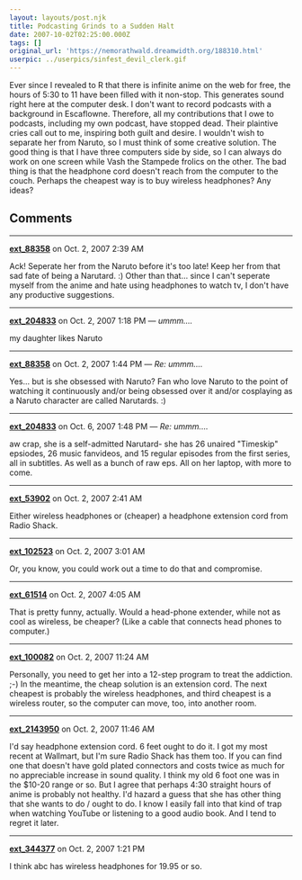 ```yaml
---
layout: layouts/post.njk
title: Podcasting Grinds to a Sudden Halt
date: 2007-10-02T02:25:00.000Z
tags: []
original_url: 'https://nemorathwald.dreamwidth.org/188310.html'
userpic: ../userpics/sinfest_devil_clerk.gif
---
```

Ever since I revealed to R that there is infinite anime on the web for free, the hours of 5:30 to 11 have been filled with it non-stop. This generates sound right here at the computer desk. I don't want to record podcasts with a background in Escaflowne. Therefore, all my contributions that I owe to podcasts, including my own podcast, have stopped dead. Their plaintive cries call out to me, inspiring both guilt and desire. I wouldn't wish to separate her from Naruto, so I must think of some creative solution. The good thing is that I have three computers side by side, so I can always do work on one screen while Vash the Stampede frolics on the other. The bad thing is that the headphone cord doesn't reach from the computer to the couch. Perhaps the cheapest way is to buy wireless headphones? Any ideas?

## Comments

---

**[ext_88358](https://www.dreamwidth.org/users/ext_88358)** on Oct. 2, 2007 2:39 AM

Ack! Seperate her from the Naruto before it's too late! Keep her from that sad fate of being a Narutard. :) Other than that... since I can't seperate myself from the anime and hate using headphones to watch tv, I don't have any productive suggestions.

---

**[ext_204833](https://www.dreamwidth.org/users/ext_204833)** on Oct. 2, 2007 1:18 PM — *ummm....*

my daughter likes Naruto

---

**[ext_88358](https://www.dreamwidth.org/users/ext_88358)** on Oct. 2, 2007 1:44 PM — *Re: ummm....*

Yes... but is she obsessed with Naruto? Fan who love Naruto to the point of watching it continuously and/or being obsessed over it and/or cosplaying as a Naruto character are called Narutards. :)

---

**[ext_204833](https://www.dreamwidth.org/users/ext_204833)** on Oct. 6, 2007 1:48 PM — *Re: ummm....*

aw crap, she is a self-admitted Narutard- she has 26 unaired "Timeskip" epsiodes, 26 music fanvideos, and 15 regular episodes from the first series, all in subtitles. As well as a bunch of raw eps. All on her laptop, with more to come.

---

**[ext_53902](https://www.dreamwidth.org/users/ext_53902)** on Oct. 2, 2007 2:41 AM

Either wireless headphones or (cheaper) a headphone extension cord from Radio Shack.

---

**[ext_102523](https://www.dreamwidth.org/users/ext_102523)** on Oct. 2, 2007 3:01 AM

Or, you know, you could work out a time to do that and compromise.

---

**[ext_61514](https://www.dreamwidth.org/users/ext_61514)** on Oct. 2, 2007 4:05 AM

That is pretty funny, actually. Would a head-phone extender, while not as cool as wireless, be cheaper? (Like a cable that connects head phones to computer.)

---

**[ext_100082](https://www.dreamwidth.org/users/ext_100082)** on Oct. 2, 2007 11:24 AM

Personally, you need to get her into a 12-step program to treat the addiction. ;-) In the meantime, the cheap solution is an extension cord. The next cheapest is probably the wireless headphones, and third cheapest is a wireless router, so the computer can move, too, into another room.

---

**[ext_2143950](https://www.dreamwidth.org/users/ext_2143950)** on Oct. 2, 2007 11:46 AM

I'd say headphone extension cord. 6 feet ought to do it. I got my most recent at Wallmart, but I'm sure Radio Shack has them too. If you can find one that doesn't have gold plated connectors and costs twice as much for no appreciable increase in sound quality. I think my old 6 foot one was in the $10-20 range or so. But I agree that perhaps 4:30 straight hours of anime is probably not healthy. I'd hazard a guess that she has other thing that she wants to do / ought to do. I know I easily fall into that kind of trap when watching YouTube or listening to a good audio book. And I tend to regret it later.

---

**[ext_344377](https://www.dreamwidth.org/users/ext_344377)** on Oct. 2, 2007 1:21 PM

I think abc has wireless headphones for 19.95 or so.
